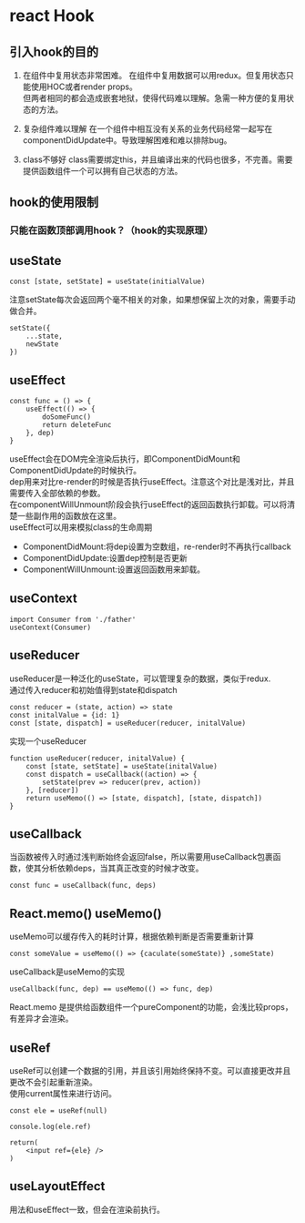 # react Hook

## 引入hook的目的

1. 在组件中复用状态非常困难。
在组件中复用数据可以用redux。但复用状态只能使用HOC或者render props。  
但两者相同的都会造成嵌套地狱，使得代码难以理解。急需一种方便的复用状态的方法。

2. 复杂组件难以理解
在一个组件中相互没有关系的业务代码经常一起写在componentDidUpdate中。导致理解困难和难以排除bug。

3. class不够好
class需要绑定this，并且编译出来的代码也很多，不完善。需要提供函数组件一个可以拥有自己状态的方法。

## hook的使用限制

### 只能在函数顶部调用hook？（hook的实现原理）

## useState

```
const [state, setState] = useState(initialValue)
```

注意setState每次会返回两个毫不相关的对象，如果想保留上次的对象，需要手动做合并。

```
setState({
    ...state,
    newState
})
```

## useEffect

```
const func = () => {
    useEffect(() => {
        doSomeFunc()
        return deleteFunc
    }, dep)
}
```

useEffect会在DOM完全渲染后执行，即ComponentDidMount和ComponentDidUpdate的时候执行。  
dep用来对比re-render的时候是否执行useEffect。注意这个对比是浅对比，并且需要传入全部依赖的参数。  
在componentWillUnmount阶段会执行useEffect的返回函数执行卸载。可以将清楚一些副作用的函数放在这里。  
useEffect可以用来模拟class的生命周期  

- ComponentDidMount:将dep设置为空数组，re-render时不再执行callback
- ComponentDidUpdate:设置dep控制是否更新
- ComponentWillUnmount:设置返回函数用来卸载。

## useContext

```
import Consumer from './father'
useContext(Consumer)
```

## useReducer

useReducer是一种泛化的useState，可以管理复杂的数据，类似于redux.  
通过传入reducer和初始值得到state和dispatch

```
const reducer = (state, action) => state
const initalValue = {id: 1}
const [state, dispatch] = useReducer(reducer, initalValue)
```

实现一个useReducer

```
function useReducer(reducer, initalValue) {
    const [state, setState] = useState(initalValue)
    const dispatch = useCallback((action) => {
        setState(prev => reducer(prev, action))
    }, [reducer])
    return useMemo(() => [state, dispatch], [state, dispatch])
}
```

## useCallback

当函数被传入时通过浅判断始终会返回false，所以需要用useCallback包裹函数，使其分析依赖deps，当其真正改变的时候才改变。

```
const func = useCallback(func, deps)
```

## React.memo() useMemo()

useMemo可以缓存传入的耗时计算，根据依赖判断是否需要重新计算  

```
const someValue = useMemo(() => {caculate(someState)} ,someState)
```

useCallback是useMemo的实现

```
useCallback(func, dep) == useMemo(() => func, dep)
```

React.memo 是提供给函数组件一个pureComponent的功能，会浅比较props，有差异才会渲染。

## useRef

useRef可以创建一个数据的引用，并且该引用始终保持不变。可以直接更改并且更改不会引起重新渲染。  
使用current属性来进行访问。

```
const ele = useRef(null)

console.log(ele.ref)

return(
    <input ref={ele} />
)
```

## useLayoutEffect

用法和useEffect一致，但会在渲染前执行。